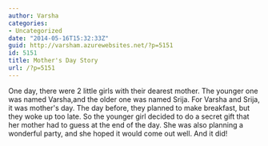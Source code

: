```yaml
---
author: Varsha
categories:
- Uncategorized
date: "2014-05-16T15:32:33Z"
guid: http://varsham.azurewebsites.net/?p=5151
id: 5151
title: Mother's Day Story
url: /?p=5151
---
```


One day, there were 2 little girls with their dearest mother. The younger one was named Varsha,and the older one was named Srija. For Varsha and Srija, it was mother's day. The day before, they planned to make breakfast, but they woke up too late. So the younger girl decided to do a secret gift that her mother had to guess at the end of the day. She was also planning a wonderful party, and she hoped it would come out well. And it did!